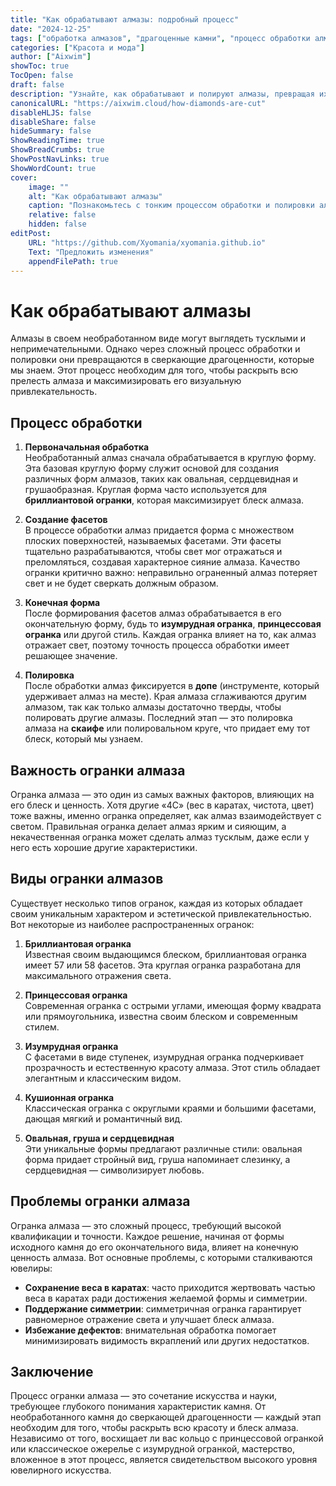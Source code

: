 ```yaml
---
title: "Как обрабатывают алмазы: подробный процесс"
date: "2024-12-25"
tags: ["обработка алмазов", "драгоценные камни", "процесс обработки алмазов", "ювелирные изделия", "полировка алмазов"]
categories: ["Красота и мода"]
author: ["Aixwim"]
showToc: true
TocOpen: false
draft: false
description: "Узнайте, как обрабатывают и полируют алмазы, превращая их из необработанных камней в сверкающие драгоценности."
canonicalURL: "https://aixwim.cloud/how-diamonds-are-cut"
disableHLJS: false
disableShare: false
hideSummary: false
ShowReadingTime: true
ShowBreadCrumbs: true
ShowPostNavLinks: true
ShowWordCount: true
cover:
    image: ""
    alt: "Как обрабатывают алмазы"
    caption: "Познакомьтесь с тонким процессом обработки и полировки алмазов."
    relative: false
    hidden: false
editPost:
    URL: "https://github.com/Xyomania/xyomania.github.io"
    Text: "Предложить изменения"
    appendFilePath: true
---
```


# Как обрабатывают алмазы

Алмазы в своем необработанном виде могут выглядеть тусклыми и непримечательными. Однако через сложный процесс обработки и полировки они превращаются в сверкающие драгоценности, которые мы знаем. Этот процесс необходим для того, чтобы раскрыть всю прелесть алмаза и максимизировать его визуальную привлекательность.

## Процесс обработки

1. **Первоначальная обработка**  
   Необработанный алмаз сначала обрабатывается в круглую форму. Эта базовая круглую форму служит основой для создания различных форм алмазов, таких как овальная, сердцевидная и грушаобразная. Круглая форма часто используется для **бриллиантовой огранки**, которая максимизирует блеск алмаза.

2. **Создание фасетов**  
   В процессе обработки алмаз придается форма с множеством плоских поверхностей, называемых фасетами. Эти фасеты тщательно разрабатываются, чтобы свет мог отражаться и преломляться, создавая характерное сияние алмаза. Качество огранки критично важно: неправильно ограненный алмаз потеряет свет и не будет сверкать должным образом.

3. **Конечная форма**  
   После формирования фасетов алмаз обрабатывается в его окончательную форму, будь то **изумрудная огранка**, **принцессовая огранка** или другой стиль. Каждая огранка влияет на то, как алмаз отражает свет, поэтому точность процесса обработки имеет решающее значение.

4. **Полировка**  
   После обработки алмаз фиксируется в **допе** (инструменте, который удерживает алмаз на месте). Края алмаза сглаживаются другим алмазом, так как только алмазы достаточно тверды, чтобы полировать другие алмазы. Последний этап — это полировка алмаза на **скаифе** или полировальном круге, что придает ему тот блеск, который мы узнаем.

## Важность огранки алмаза

Огранка алмаза — это один из самых важных факторов, влияющих на его блеск и ценность. Хотя другие «4C» (вес в каратах, чистота, цвет) тоже важны, именно огранка определяет, как алмаз взаимодействует с светом. Правильная огранка делает алмаз ярким и сияющим, а некачественная огранка может сделать алмаз тусклым, даже если у него есть хорошие другие характеристики.

## Виды огранки алмазов

Существует несколько типов огранок, каждая из которых обладает своим уникальным характером и эстетической привлекательностью. Вот некоторые из наиболее распространенных огранок:

1. **Бриллиантовая огранка**  
   Известная своим выдающимся блеском, бриллиантовая огранка имеет 57 или 58 фасетов. Эта круглая огранка разработана для максимального отражения света.

2. **Принцессовая огранка**  
   Современная огранка с острыми углами, имеющая форму квадрата или прямоугольника, известна своим блеском и современным стилем.

3. **Изумрудная огранка**  
   С фасетами в виде ступенек, изумрудная огранка подчеркивает прозрачность и естественную красоту алмаза. Этот стиль обладает элегантным и классическим видом.

4. **Кушионная огранка**  
   Классическая огранка с округлыми краями и большими фасетами, дающая мягкий и романтичный вид.

5. **Овальная, груша и сердцевидная**  
   Эти уникальные формы предлагают различные стили: овальная форма придает стройный вид, груша напоминает слезинку, а сердцевидная — символизирует любовь.

## Проблемы огранки алмаза

Огранка алмаза — это сложный процесс, требующий высокой квалификации и точности. Каждое решение, начиная от формы исходного камня до его окончательного вида, влияет на конечную ценность алмаза. Вот основные проблемы, с которыми сталкиваются ювелиры:

- **Сохранение веса в каратах**: часто приходится жертвовать частью веса в каратах ради достижения желаемой формы и симметрии.  
- **Поддержание симметрии**: симметричная огранка гарантирует равномерное отражение света и улучшает блеск алмаза.  
- **Избежание дефектов**: внимательная обработка помогает минимизировать видимость вкраплений или других недостатков.

## Заключение

Процесс огранки алмаза — это сочетание искусства и науки, требующее глубокого понимания характеристик камня. От необработанного камня до сверкающей драгоценности — каждый этап необходим для того, чтобы раскрыть всю красоту и блеск алмаза. Независимо от того, восхищает ли вас кольцо с принцессовой огранкой или классическое ожерелье с изумрудной огранкой, мастерство, вложенное в этот процесс, является свидетельством высокого уровня ювелирного искусства.
